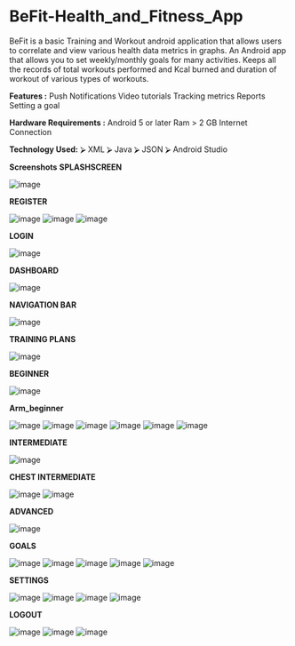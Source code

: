 # BeFit-Health_and_Fitness_App

BeFit is a basic Training and Workout android application that allows users to correlate and view various health data metrics in graphs. An Android app that allows you to set weekly/monthly goals for many activities. Keeps all the records of total workouts performed and Kcal burned and duration of workout of various types of workouts.

**Features :**
Push Notifications
Video tutorials
Tracking metrics
Reports
Setting a goal

**Hardware Requirements :**
Android 5 or later
Ram > 2 GB
Internet Connection

**Technology Used:**
⮚	 XML
⮚	Java
⮚	JSON
⮚	Android Studio


**Screenshots**
**SPLASHSCREEN**

![image](https://user-images.githubusercontent.com/72196083/137586903-53633dd7-53c4-49a4-834f-e334a3d29775.png)

**REGISTER**

![image](https://user-images.githubusercontent.com/72196083/137586912-00660016-9903-46ae-b073-a0521f91a175.png)
![image](https://user-images.githubusercontent.com/72196083/137586924-1c9750f4-2cd1-49ce-a5ab-480c5ab69fef.png)
![image](https://user-images.githubusercontent.com/72196083/137586929-b4343359-873f-4ed0-bfa1-cd990d2f5e5a.png)

**LOGIN**

![image](https://user-images.githubusercontent.com/72196083/137586940-07b2ff77-4e9e-4293-90d8-a61cfbbb3da7.png)

**DASHBOARD**

![image](https://user-images.githubusercontent.com/72196083/137586948-138753e0-86a6-479c-b120-44d8b84ca26e.png)

**NAVIGATION BAR**

![image](https://user-images.githubusercontent.com/72196083/137586954-207a1957-145e-4479-adbc-9e4f3c90fe59.png)

**TRAINING PLANS**

![image](https://user-images.githubusercontent.com/72196083/137586964-00c0d309-81cf-41de-9389-a35eb692730e.png)

**BEGINNER**

![image](https://user-images.githubusercontent.com/72196083/137586980-49f0d3c4-23f4-4140-8ce6-96fef11e885f.png)
        
**Arm_beginner**

![image](https://user-images.githubusercontent.com/72196083/137587000-e41f0a6a-c114-411e-90b6-530ca1032240.png)
![image](https://user-images.githubusercontent.com/72196083/137587010-efcdc6f1-b95b-4612-b7b6-58aa7554ae38.png)
![image](https://user-images.githubusercontent.com/72196083/137587028-e16d6005-2e7e-4ad2-9655-ae3264908e16.png)
![image](https://user-images.githubusercontent.com/72196083/137587037-5c2f166d-ecd5-4897-9ced-b8e78c9edb0b.png)
![image](https://user-images.githubusercontent.com/72196083/137587042-572d7ec1-fca8-4ffd-b28b-768e491dad0a.png)
![image](https://user-images.githubusercontent.com/72196083/137587049-64b7255d-c990-4afb-9410-035d19c60dc7.png)

**INTERMEDIATE**

![image](https://user-images.githubusercontent.com/72196083/137587065-3bed4822-ae04-4931-aba7-bddaf36e3312.png)

**CHEST INTERMEDIATE**

![image](https://user-images.githubusercontent.com/72196083/137587080-a1c20a86-b734-4eef-8369-433380e5fdd4.png)
![image](https://user-images.githubusercontent.com/72196083/137587091-cef16d46-0dc6-44cb-8579-a8cb1c7cc0ad.png)
        
**ADVANCED**

![image](https://user-images.githubusercontent.com/72196083/137587110-0510a21a-21cc-42ee-8fb6-164bec45b9c7.png)

**GOALS**

![image](https://user-images.githubusercontent.com/72196083/137587129-41ef80d9-9acc-4faa-8edd-c5d38c11b89e.png)
![image](https://user-images.githubusercontent.com/72196083/137587136-32fb9aed-bb4d-4acf-a63f-b271ffae39b5.png)
![image](https://user-images.githubusercontent.com/72196083/137587141-8b5374fe-516d-472c-8942-10b2f87eb3e6.png)
![image](https://user-images.githubusercontent.com/72196083/137587149-d6597802-18b1-41b4-b82f-4bd5af2a3ed3.png)
![image](https://user-images.githubusercontent.com/72196083/137587154-7fe0234a-3d2a-4e87-b95e-abb0c142cc4f.png)

**SETTINGS**

![image](https://user-images.githubusercontent.com/72196083/137587161-a8942635-a611-41ab-ba10-8616f02922e5.png)
![image](https://user-images.githubusercontent.com/72196083/137587168-8871b3e8-8248-4ca1-9b86-374200ac0105.png)
![image](https://user-images.githubusercontent.com/72196083/137587173-174c9452-ae71-4a09-94c9-3842c9bce427.png)
![image](https://user-images.githubusercontent.com/72196083/137587178-25095926-38d2-4c29-9106-79e855693788.png)

**LOGOUT**

![image](https://user-images.githubusercontent.com/72196083/137587193-9dbd7e42-541c-40ba-92df-6594a3485ff1.png)
![image](https://user-images.githubusercontent.com/72196083/137587204-0dcf466f-3caf-4479-974c-38d6b8e6de45.png)
![image](https://user-images.githubusercontent.com/72196083/137587212-91aa7cfd-8a61-4972-b8f2-27aa2f535879.png)








